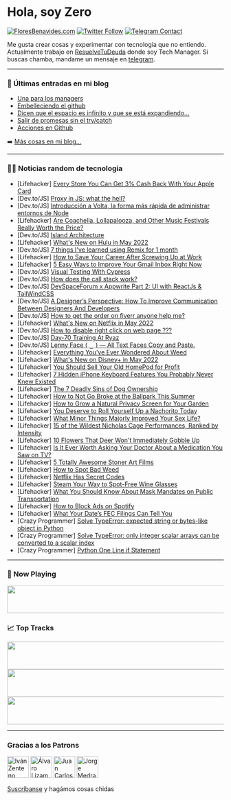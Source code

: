 # Hola, soy Zero

[![FloresBenavides.com](https://img.shields.io/website?down_message=oops&label=MiBlog&style=for-the-badge&up_message=online&url=https%3A%2F%2Ffloresbenavides.com)](https://floresbenavides.com) [![Twitter Follow](https://img.shields.io/twitter/follow/ZeroDragon?color=%231DA1F2&label=Follow&logo=twitter&logoColor=ffffff&style=for-the-badge)](https://twitter.com/zerodragon) [![Telegram Contact](https://img.shields.io/badge/escr%C3%ADbeme-ZeroDragon-%2326A5E4?style=for-the-badge&logo=telegram)](https://t.me/zerodragon)

Me gusta crear cosas y experimentar con tecnología que no entiendo.
Actualmente trabajo en [ResuelveTuDeuda](http://github.com/resuelve) donde soy Tech Manager.
Si buscas chamba, mandame un mensaje en [telegram](https://t.me/zerodragon).

---

### 📕 Últimas entradas en mi blog
<!-- BLOG-POST-LIST:START -->
- [Una para los managers](https://floresbenavides.com/una-para-los-managers/)
- [Embelleciendo el github](https://floresbenavides.com/embelleciendo-el-github/)
- [Dicen que el espacio es infinito y que se está expandiendo…](https://floresbenavides.com/dicen-que-el-espacio-es-infinito-y-que-se-esta-expandiendo/)
- [Salir de promesas sin el try/catch](https://floresbenavides.com/salir-de-promesas-sin-el-try-catch/)
- [Acciones en Github](https://floresbenavides.com/acciones-en-github/)
<!-- BLOG-POST-LIST:END -->

➡️ [Más cosas en mi blog...](https://floresbenavides.com)

---

### 👨‍💻 Noticias random de tecnología
<!-- TECH-POSTS:START -->
- [Lifehacker] [Every Store You Can Get 3% Cash Back With Your Apple Card](https://lifehacker.com/every-store-you-can-get-3-cash-back-with-your-apple-ca-1848818805)
- [Dev.to/JS] [Proxy in JS: what the hell?](https://dev.to/romaintrotard/proxy-in-js-what-the-hell-19d0)
- [Dev.to/JS] [Introducción a Volta, la forma más rápida de administrar entornos de Node](https://dev.to/khriztianmoreno/introduccion-a-volta-la-forma-mas-rapida-de-administrar-entornos-de-node-1oo6)
- [Lifehacker] [Are Coachella, Lollapalooza, and Other Music Festivals Really Worth the Price?](https://lifehacker.com/are-coachella-lollapalooza-and-other-music-festivals-1848818996)
- [Dev.to/JS] [Island Architecture](https://dev.to/this-is-learning/island-architecture-5e87)
- [Lifehacker] [What&#39;s New on Hulu in May 2022](https://lifehacker.com/whats-new-on-hulu-in-may-2022-1848818003)
- [Dev.to/JS] [7 things I&#39;ve learned using Remix for 1 month](https://dev.to/alexandromtzg/7-things-ive-learned-using-remix-for-1-month-3hig)
- [Lifehacker] [How to Save Your Career After Screwing Up at Work](https://lifehacker.com/how-to-save-your-career-after-screwing-up-at-work-1848818330)
- [Lifehacker] [5 Easy Ways to Improve Your Gmail Inbox Right Now](https://lifehacker.com/5-easy-ways-to-improve-your-gmail-inbox-right-now-1848818208)
- [Dev.to/JS] [Visual Testing With Cypress](https://dev.to/philscode/visual-testing-with-cypress-1o2g)
- [Dev.to/JS] [How does the call stack work?](https://dev.to/vinodvms/how-call-stack-works-4jk5)
- [Dev.to/JS] [DevSpaceForum x Appwrite Part 2: UI with ReactJs &amp; TailWindCSS](https://dev.to/georgeisiguzo/devspaceforum-x-appwrite-part-2-ui-with-reactjs-tailwindcss-4gic)
- [Dev.to/JS] [A Designer’s Perspective: How To Improve Communication Between Designers And Developers](https://dev.to/loopstudioteam/a-designers-perspective-how-to-improve-communication-between-designers-and-developers-4fb5)
- [Dev.to/JS] [How to get the order on fiverr anyone help me?](https://dev.to/muzamil00/how-to-get-the-order-on-fiverr-anyone-help-me-2i3p)
- [Lifehacker] [What&#39;s New on Netflix in May 2022](https://lifehacker.com/whats-new-on-netflix-in-may-2022-1848818349)
- [Dev.to/JS] [How to disable right click on web page ???](https://dev.to/shamgurav96/how-to-disable-right-click-on-web-page--6da)
- [Dev.to/JS] [Day-70 Training At Ryaz](https://dev.to/mahin651/day-70-training-at-ryaz-1854)
- [Dev.to/JS] [Lenny Face &lpar; ‿ &rpar; — All Text Faces Copy and Paste.](https://dev.to/stackfindover/lenny-face-all-text-faces-copy-and-paste-1am6)
- [Lifehacker] [Everything You’ve Ever Wondered About Weed](https://lifehacker.com/everything-you-ve-ever-wondered-about-weed-1848814973)
- [Lifehacker] [What&#39;s New on Disney+ in May 2022](https://lifehacker.com/whats-new-on-disney-in-may-2022-1848817908)
- [Lifehacker] [You Should Sell Your Old HomePod for Profit](https://lifehacker.com/you-should-sell-your-old-homepod-for-profit-1848817721)
- [Lifehacker] [7 Hidden iPhone Keyboard Features You Probably Never Knew Existed](https://lifehacker.com/7-hidden-iphone-keyboard-features-you-probably-never-kn-1848810555)
- [Lifehacker] [The 7 Deadly Sins of Dog Ownership](https://lifehacker.com/the-7-deadly-sins-of-dog-ownership-1848814449)
- [Lifehacker] [How to Not Go Broke at the Ballpark This Summer](https://lifehacker.com/how-to-not-go-broke-at-the-ballpark-this-summer-1848817044)
- [Lifehacker] [How to Grow a Natural Privacy Screen for Your Garden](https://lifehacker.com/how-to-grow-a-natural-privacy-screen-for-your-garden-1848816182)
- [Lifehacker] [You Deserve to Roll Yourself Up a Nachorito Today](https://lifehacker.com/you-deserve-to-roll-yourself-up-a-nachorito-today-1848813756)
- [Lifehacker] [What Minor Things Majorly Improved Your Sex Life?](https://lifehacker.com/what-minor-things-majorly-improved-your-sex-life-1848813909)
- [Lifehacker] [15 of the Wildest Nicholas Cage Performances, Ranked by Intensity](https://lifehacker.com/15-of-the-wildest-nicholas-cage-performances-ranked-by-1848805757)
- [Lifehacker] [10 Flowers That Deer Won&#39;t Immediately Gobble Up](https://lifehacker.com/10-flowers-that-deer-wont-immediately-gobble-up-1848814279)
- [Lifehacker] [Is It Ever Worth Asking Your Doctor About a Medication You Saw on TV?](https://lifehacker.com/is-it-ever-worth-asking-your-doctor-about-a-medication-1848813644)
- [Lifehacker] [5 Totally Awesome Stoner Art Films](https://lifehacker.com/5-totally-awesome-stoner-art-films-1848813215)
- [Lifehacker] [How to Spot Bad Weed](https://lifehacker.com/how-to-spot-bad-weed-1848813035)
- [Lifehacker] [Netflix Has Secret Codes](https://lifehacker.com/netflix-has-secret-codes-1848812894)
- [Lifehacker] [Steam Your Way to Spot-Free Wine Glasses](https://lifehacker.com/steam-your-way-to-spot-free-wine-glasses-1848812957)
- [Lifehacker] [What You Should Know About Mask Mandates on Public Transportation](https://lifehacker.com/what-you-should-know-about-mask-mandates-on-public-tran-1848812526)
- [Lifehacker] [How to Block Ads on Spotify](https://lifehacker.com/how-to-block-ads-on-spotify-1848811961)
- [Lifehacker] [What Your Date’s FEC Filings Can Tell You](https://lifehacker.com/what-your-date-s-fec-filings-can-tell-you-1848811627)
- [Crazy Programmer] [Solve TypeError: expected string or bytes-like object in Python](https://www.thecrazyprogrammer.com/2022/04/expected-string-or-bytes-like-object.html)
- [Crazy Programmer] [Solve TypeError: only integer scalar arrays can be converted to a scalar index](https://www.thecrazyprogrammer.com/2022/04/only-integer-scalar-arrays-can-be-converted-to-a-scalar-index.html)
- [Crazy Programmer] [Python One Line if Statement](https://www.thecrazyprogrammer.com/2022/04/python-one-line-if.html)<!-- TECH-POSTS:END -->

---

### 🎵 Now Playing
<a href="https://spotify-now-playing-dun.vercel.app/now-playing?open"><img src="https://spotify-now-playing-dun.vercel.app/now-playing" width="540" height="64"></a>

### 📈 Top Tracks
<a href="https://spotify-now-playing-dun.vercel.app/top-tracks?i=1&open"><img src="https://spotify-now-playing-dun.vercel.app/top-tracks?i=1" width="540" height="64"></a>
<a href="https://spotify-now-playing-dun.vercel.app/top-tracks?i=2&open"><img src="https://spotify-now-playing-dun.vercel.app/top-tracks?i=2" width="540" height="64"></a>
<a href="https://spotify-now-playing-dun.vercel.app/top-tracks?i=3&open"><img src="https://spotify-now-playing-dun.vercel.app/top-tracks?i=3" width="540" height="64"></a>

---

### Gracias a los Patrons
[<img src="https://avatars.githubusercontent.com/u/243380?v=4" alt="Iván Zenteno" width="50px">](https://github.com/k001) [<img src="https://avatars.githubusercontent.com/u/19955639?v=4" alt="Álvaro Lizama" width="50px">](https://github.com/alvarolizama) [<img src="https://avatars.githubusercontent.com/u/2718753?v=4" alt="Juan Carlos Ruiz" width="50px">](https://github.com/JuanCrg90) [<img src="https://avatars.githubusercontent.com/u/37025?v=4" alt="Jorge Medrano" width="50px">](https://github.com/h1pp1e) 

[Suscríbanse](https://www.patreon.com/zerodragon) y hagámos cosas chidas

